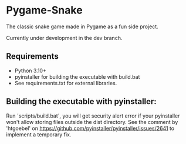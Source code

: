 # Pygame-Snake

The classic snake game made in Pygame as a fun side project.

Currently under development in the dev branch.

## Requirements

- Python 3.10+
- pyinstaller for building the executable with build.bat
- See requirements.txt for external libraries.

## Building the executable with pyinstaller:
Run ´scripts/build.bat´, you will get security alert error if your pyinstaller won't allow storing files outside the dist directory.
See the comment by 'htgoebel' on https://github.com/pyinstaller/pyinstaller/issues/2641 to implement a temporary fix.
